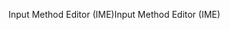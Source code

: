 <span data-ttu-id="fab97-101">Input Method Editor (IME)</span><span class="sxs-lookup"><span data-stu-id="fab97-101">Input Method Editor (IME)</span></span>